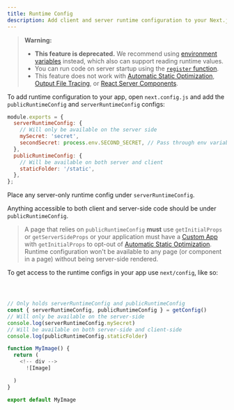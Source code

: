 ```yaml
---
title: Runtime Config
description: Add client and server runtime configuration to your Next.js app.
---
```


> **Warning:**
>
> - **This feature is deprecated.** We recommend using [environment variables](/docs/pages/guides/environment-variables) instead, which also can support reading runtime values.
> - You can run code on server startup using the [`register` function](/docs/app/guides/instrumentation).
> - This feature does not work with [Automatic Static Optimization](/docs/pages/building-your-application/rendering/automatic-static-optimization), [Output File Tracing](/docs/pages/api-reference/config/next-config-js/output#automatically-copying-traced-files), or [React Server Components](/docs/app/getting-started/server-and-client-components).

To add runtime configuration to your app, open `next.config.js` and add the `publicRuntimeConfig` and `serverRuntimeConfig` configs:

```js filename="next.config.js"
module.exports = {
  serverRuntimeConfig: {
    // Will only be available on the server side
    mySecret: 'secret',
    secondSecret: process.env.SECOND_SECRET, // Pass through env variables
  },
  publicRuntimeConfig: {
    // Will be available on both server and client
    staticFolder: '/static',
  },
};
```

Place any server-only runtime config under `serverRuntimeConfig`.

Anything accessible to both client and server-side code should be under `publicRuntimeConfig`.

> A page that relies on `publicRuntimeConfig` **must** use `getInitialProps` or `getServerSideProps` or your application must have a [Custom App](/docs/pages/building-your-application/routing/custom-app) with `getInitialProps` to opt-out of [Automatic Static Optimization](/docs/pages/building-your-application/rendering/automatic-static-optimization). Runtime configuration won't be available to any page (or component in a page) without being server-side rendered.

To get access to the runtime configs in your app use `next/config`, like so:

```jsx



// Only holds serverRuntimeConfig and publicRuntimeConfig
const { serverRuntimeConfig, publicRuntimeConfig } = getConfig()
// Will only be available on the server-side
console.log(serverRuntimeConfig.mySecret)
// Will be available on both server-side and client-side
console.log(publicRuntimeConfig.staticFolder)

function MyImage() {
  return (
    <!-- div -->
      ![Image]

  )
}

export default MyImage
```
